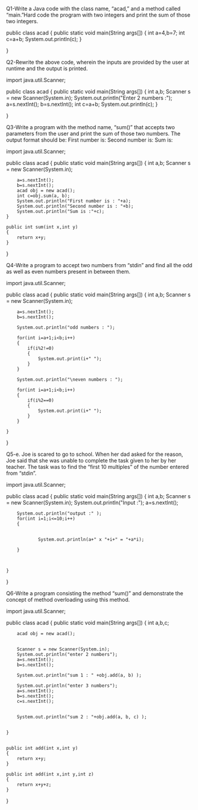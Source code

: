 Q1-Write a Java code with the class name, “acad,” and a method called “main.”Hard code the program with two integers and print the sum of     those two integers.


public class acad {
	public static void main(String args[])
	{
		int a=4,b=7;
		int c=a+b;
		System.out.println(c);
	}

}


Q2-Rewrite the above code, wherein the inputs are provided by the user at runtime and the output is printed.


import java.util.Scanner;


public class acad {
	public static void main(String args[])
	{
		int a,b;
		Scanner s = new Scanner(System.in);
		System.out.println("Enter 2 numbers :");
		a=s.nextInt();
		b=s.nextInt();
		int c=a+b;
		System.out.println(c);
	}

}


Q3-Write a program with the method name, “sum()” that accepts two parameters from the user and print the sum of those two numbers. The
output format should be:
First number is:
Second number is:
Sum is:




import java.util.Scanner;


public class acad {
	public static void main(String args[])
	{
		int a,b;
		Scanner s = new Scanner(System.in);
		
		a=s.nextInt();
		b=s.nextInt();
		acad obj = new acad();
		int c=obj.sum(a, b);
		System.out.println("First number is : "+a);
		System.out.println("Second number is : "+b);
		System.out.println("Sum is :"+c);
	}
	
	public int sum(int x,int y)
	{
		return x+y;
	}

}



Q4-Write a program to accept two numbers from “stdin” and find all the odd as well as even numbers present in between them.


import java.util.Scanner;


public class acad {
	public static void main(String args[])
	{
		int a,b;
		Scanner s = new Scanner(System.in);
		
		a=s.nextInt();
		b=s.nextInt();
		
		System.out.println("odd numbers : ");
		
		for(int i=a+1;i<b;i++)
		{
			if(i%2!=0)
			{
				System.out.print(i+" ");
			}
		}
		
		System.out.println("\neven numbers : ");
		
		for(int i=a+1;i<b;i++)
		{
			if(i%2==0)
			{
				System.out.print(i+" ");
			}
		}
		
	}
	
	

}


Q5-e. Joe is scared to go to school. When her dad asked for the reason, Joe said
that she was unable to complete the task given to her by her teacher. The
task was to find the “first 10 multiples” of the number entered from
“stdin”. 


import java.util.Scanner;


public class acad {
	public static void main(String args[])
	{
		int a,b;
		Scanner s = new Scanner(System.in);
		System.out.println("Input :");
		a=s.nextInt();
		
		
		
		System.out.println("output :" );
		for(int i=1;i<=10;i++)
		{
			
			
				System.out.println(a+" x "+i+" = "+a*i);
			
		}
		
		
		
	}
	
	

}





Q6-Write a program consisting the method “sum()” and demonstrate the
concept of method overloading using this method.




import java.util.Scanner;


public class acad {
	public static void main(String args[])
	{
		int a,b,c;
		
		
		acad obj = new acad();
		
	
		Scanner s = new Scanner(System.in);
		System.out.println("enter 2 numbers");
		a=s.nextInt();
		b=s.nextInt();
		
		System.out.println("sum 1 : " +obj.add(a, b) );
		
		System.out.println("enter 3 numbers");
		a=s.nextInt();
		b=s.nextInt();
		c=s.nextInt();
		
		
		System.out.println("sum 2 : "+obj.add(a, b, c) );
		
		
	}
	
	
	public int add(int x,int y)
	{
		return x+y;
	}
	
	public int add(int x,int y,int z)
	{
		return x+y+z;
	}	

}



